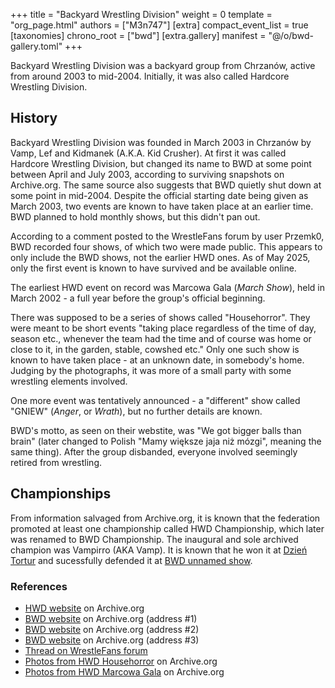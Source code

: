 +++
title = "Backyard Wrestling Division"
weight = 0
template = "org_page.html"
authors = ["M3n747"]
[extra]
compact_event_list = true
[taxonomies]
chrono_root = ["bwd"]
[extra.gallery]
manifest = "@/o/bwd-gallery.toml"
+++

Backyard Wrestling Division was a backyard group from Chrzanów, active from around 2003 to mid-2004. Initially, it was also called Hardcore Wrestling Division.

## History

Backyard Wrestling Division was founded in March 2003 in Chrzanów by Vamp, Lef and Kidmanek (A.K.A. Kid Crusher). At first it was called Hardcore Wrestling Division, but changed its name to BWD at some point between April and July 2003, according to surviving snapshots on Archive.org. The same source also suggests that BWD quietly shut down at some point in mid-2004. Despite the official starting date being given as March 2003, two events are known to have taken place at an earlier time. BWD planned to hold monthly shows, but this didn't pan out.

According to a comment posted to the WrestleFans forum by user Przemk0, BWD recorded four shows, of which two were made public. This appears to only include the BWD shows, not the earlier HWD ones.
As of May 2025, only the first event is known to have survived and be available online.

The earliest HWD event on record was Marcowa Gala (_March Show_), held in March 2002 - a full year before the group's official beginning.

There was supposed to be a series of shows called "Househorror". They were meant to be short events "taking place regardless of the time of day, season etc., whenever the team had the time and of course was home or close to it, in the garden, stable, cowshed etc." Only one such show is known to have taken place - at an unknown date, in somebody's home. Judging by the photographs, it was more of a small party with some wrestling elements involved.

One more event was tentatively announced - a "different" show called "GNIEW" (_Anger_, or _Wrath_), but no further details are known.

BWD's motto, as seen on their webstite, was "We got bigger balls than brain" (later changed to Polish "Mamy większe jaja niż mózgi", meaning the same thing). After the group disbanded, everyone involved seemingly retired from wrestling.

## Championships

From information salvaged from Archive.org, it is known that the federation promoted at least one championship called HWD Championship, which later was renamed to BWD Championship. The inaugural and sole archived champion was Vampirro (AKA Vamp). It is known that he won it at [Dzień Tortur](@/e/bwd/2003-02-01-bwd-dzien-tortur.md) and sucessfully defended it at [BWD unnamed show](@/e/bwd/2003-07-25-bwd-1.md).

### References

* [HWD website](https://web.archive.org/web/20030409055314/http://www.hwd.friko.pl:80/home.html) on Archive.org
* [BWD website](https://web.archive.org/web/20041207212950/http://backyard.50free.org/home.html) on Archive.org (address #1)
* [BWD website](https://web.archive.org/web/20051213221301/http://www.bwd.glt.pl/) on Archive.org (address #2)
* [BWD website](https://web.archive.org/web/20070217201425/http://bwd.piwko.pl/home.html) on Archive.org (address #3)
* [Thread on WrestleFans forum](https://wrestlefans.pl/forum/viewtopic.php?f=59&t=1041)
* [Photos from HWD Househorror](https://web.archive.org/web/20031101044824fw_/http://bwd.piwko.pl/hh02.html) on Archive.org
* [Photos from HWD Marcowa Gala](https://web.archive.org/web/20031101045343fw_/http://bwd.piwko.pl/mg02.html) on Archive.org
